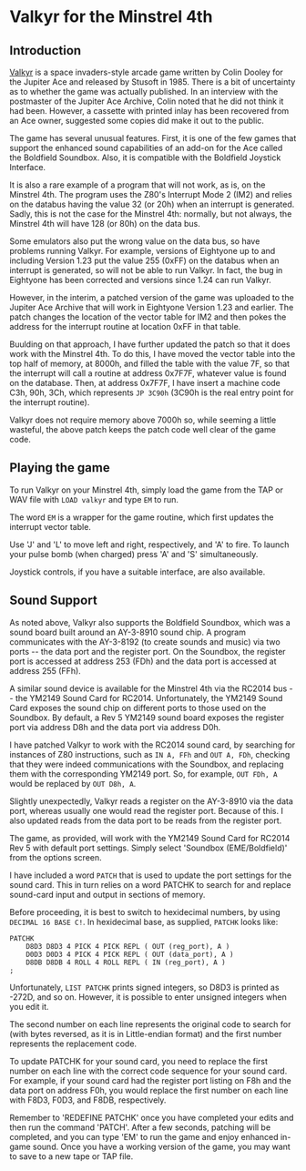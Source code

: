 # Valkyr for the Minstrel 4th

## Introduction

[Valkyr](http://www.jupiter-ace.co.uk/sw_Valkyr.html) is a space invaders-style arcade game written by Colin Dooley for the Jupiter Ace and released by Stusoft in 1985. There is a bit of uncertainty as to whether the game was actually published. In an interview with the postmaster of the Jupiter Ace Archive, Colin noted that he did not think it had been. However, a cassette with printed inlay has been recovered from an Ace owner, suggested some copies did make it out to the public.

The game has several unusual features. First, it is one of the few games that support the enhanced sound capabilities of an add-on for the Ace called the Boldfield Soundbox. Also, it is compatible with the Boldfield Joystick Interface.

It is also a rare example of a program that will not work, as is, on the Minstrel 4th. The program uses the Z80's Interrupt Mode 2 (IM2) and relies on the databus having the value 32 (or 20h) when an interrupt is generated. Sadly, this is not the case for the Minstrel 4th: normally, but not always, the Minstrel 4th will have 128 (or 80h) on the data bus.

Some emulators also put the wrong value on the data bus, so have problems running Valkyr. For example, versions of Eightyone up to and including Version 1.23 put the value 255 (0xFF) on the databus when an interrupt is generated, so will not be able to run Valkyr. In fact, the bug in Eightyone has been corrected and versions since 1.24 can run Valkyr.

However, in the interim, a patched version of the game was uploaded to the Jupiter Ace Archive that will work in Eightyone Version 1.23 and earlier. The patch changes the location of the vector table for IM2 and then pokes the address for the interrupt routine at location 0xFF in that table.

Buulding on that approach, I have further updated the patch so that it does work with the Minstrel 4th. To do this, I have moved the vector table into the top half of memory, at 8000h, and filled the table with the value 7F, so that the interrupt will call a routine at address 0x7F7F, whatever value is found on the database. Then, at address 0x7F7F, I have insert a machine code C3h, 90h, 3Ch, which represents `JP 3C90h` (3C90h is the real entry point for the interrupt routine).

Valkyr does not require memory above 7000h so, while seeming a little wasteful, the above patch keeps the patch code well clear of the game code.

## Playing the game

To run Valkyr on your Minstrel 4th, simply load the game from the TAP or WAV file with `LOAD valkyr` and type `EM` to run.

The word `EM` is a wrapper for the game routine, which first updates the interrupt vector table.

Use 'J' and 'L' to move left and right, respectively, and 'A' to fire. To launch your pulse bomb (when charged) press 'A' and 'S' simultaneously.

Joystick controls, if you have a suitable interface, are also available.

## Sound Support

As noted above, Valkyr also supports the Boldfield Soundbox, which was a sound board built around an AY-3-8910 sound chip. A program communicates with the AY-3-8192 (to create sounds and music) via two ports -- the data port and the register port. On the Soundbox, the register port is accessed at address 253 (FDh) and the data port is accessed at address 255 (FFh). 

A similar sound device is available for the Minstrel 4th via the RC2014 bus -- the YM2149 Sound Card for RC2014. Unfortunately, the YM2149 Sound Card exposes the sound chip on different ports to those used on the Soundbox. By default, a Rev 5 YM2149 sound board exposes the register port via address D8h and the data port via address D0h.

I have patched Valkyr to work with the RC2014 sound card, by searching for instances of Z80 instructions, such as `IN A, FFh` and `OUT A, FDh`, checking that they were indeed communications with the Soundbox, and replacing them with the corresponding YM2149 port. So, for example, `OUT FDh, A` would be replaced by `OUT D8h, A`.

Slightly unexpectedly, Valkyr reads a register on the AY-3-8910 via the data port, whereas usually one would read the register port. Because of this. I also updated reads from the data port to be reads from the register port.

The game, as provided, will work with the YM2149 Sound Card for RC2014 Rev 5 with default port settings. Simply select 'Soundbox (EME/Boldfield)' from the options screen.

I have included a word `PATCH` that is used to update the port settings for the sound card. This in turn relies on a word PATCHK to search for and replace sound-card input and output in sections of memory.

Before proceeding, it is best to switch to hexidecimal numbers, by using `DECIMAL 16 BASE C!`. In hexidecimal base, as supplied, `PATCHK` looks like:

```
PATCHK
    D8D3 D8D3 4 PICK 4 PICK REPL ( OUT (reg_port), A )
    D0D3 D0D3 4 PICK 4 PICK REPL ( OUT (data_port), A )
    D8DB D8DB 4 ROLL 4 ROLL REPL ( IN (reg_port), A )
;
```

Unfortunately, `LIST PATCHK` prints signed integers, so D8D3 is printed as -272D, and so on. However, it is possible to enter unsigned integers when you edit it.

The second number on each line represents the original code to search for (with bytes reversed, as it is in Little-endian format) and the first number represents the replacement code.

To update PATCHK for your sound card, you need to replace the first number on each line with the correct code sequence for your sound card. For example, if your sound card had the register port listing on F8h and the data port on address F0h, you would replace the first number on each line with F8D3, F0D3, and F8DB, respectively.

Remember to 'REDEFINE PATCHK' once you have completed your edits and then run the command 'PATCH'. After a few seconds, patching will be completed, and you can type 'EM' to run the game and enjoy enhanced in-game sound. Once you have a working version of the game, you may want to save to a new tape or TAP file.
